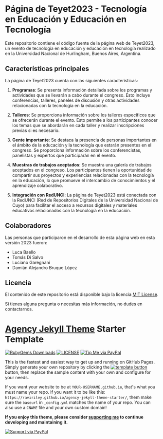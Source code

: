 # Página de Teyet2023 - Tecnología en Educación y Educación en Tecnología

Este repositorio contiene el código fuente de la página web de Teyet2023, un evento de tecnología en educación y educación en tecnología realizado en la Universidad Nacional de Hurlingham, Buenos Aires, Argentina.

## Características principales

La página de Teyet2023 cuenta con las siguientes características:

1.  **Programas**: Se presenta información detallada sobre los programas y actividades que se llevarán a cabo durante el congreso. Esto incluye conferencias, talleres, paneles de discusión y otras actividades relacionadas con la tecnología en la educación.
    
2.  **Talleres**: Se proporciona información sobre los talleres específicos que se ofrecerán durante el evento. Esto permite a los participantes conocer los temas que se abordarán en cada taller y realizar inscripciones previas si es necesario.
    
3.  **Gente importante**: Se destaca la presencia de personas importantes en el ámbito de la educación y la tecnología que estarán presentes en el congreso. Se proporciona información sobre los conferencistas, panelistas y expertos que participarán en el evento.
    
4.  **Muestras de trabajos aceptados**: Se muestra una galería de trabajos aceptados en el congreso. Los participantes tienen la oportunidad de compartir sus proyectos y experiencias relacionadas con la tecnología en la educación, lo que promueve el intercambio de conocimientos y el aprendizaje colaborativo.
    
5.  **Integración con RedUNCI**: La página de Teyet2023 está conectada con la RedUNCI (Red de Repositorios Digitales de la Universidad Nacional de Cuyo) para facilitar el acceso a recursos digitales y materiales educativos relacionados con la tecnología en la educación.
## Colaboradores

Las personas que participaron en el desarrollo de esta página web en esta versión 2023 fueron:

-   Luca Baello
-   Tomás Di Salvo
-   Luciano Garegnani
-   Damián Alejandro Bruque López

## Licencia

El contenido de este repositorio está disponible bajo la licencia [MIT License](https://chat.openai.com/LICENSE).

Si tienes alguna pregunta o necesitas más información, no dudes en contactarnos.

# [Agency Jekyll Theme](https://github.com/raviriley/agency-jekyll-theme) Starter Template
[![RubyGems Downloads](https://img.shields.io/gem/dt/jekyll-agency.svg)](https://rubygems.org/gems/jekyll-agency)
[![LICENSE](https://img.shields.io/badge/license-MIT-lightgrey.svg)](https://github.com/raviriley/agency-jekyll-theme/blob/master/LICENSE.txt)
[![Tip Me via PayPal](https://img.shields.io/badge/PayPal-tip%20me-green.svg?logo=paypal)](https://www.paypal.me/raviriley)

This is the fastest and easiest way to get up and running on GitHub Pages.
Simply generate your own repository by clicking the [![template button](https://img.shields.io/badge/-Use%20this%20template-brightgreen)](https://github.com/raviriley/agency-jekyll-theme-starter/generate) button, 
then replace the sample content with your own and configure for your needs.

If you want your website to be at `YOUR-USERNAME.github.io`, that's what you must name your repo. If you want it to be like this: `https://raviriley.github.io/agency-jekyll-theme-starter/`, them make sure the `baseurl` in `_config.yml` matches the name of your repo. You can also use a `CNAME` file and your own custom domain!

**If you enjoy this theme, please consider [supporting me](https://www.paypal.me/raviriley) to continue developing and maintaining it.**

[![Support via PayPal](https://cdn.rawgit.com/twolfson/paypal-github-button/1.0.0/dist/button.svg)](https://www.paypal.me/raviriley)
